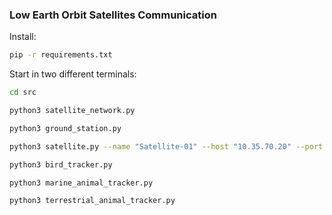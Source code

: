 ### Low Earth Orbit Satellites Communication

Install:

```sh
pip -r requirements.txt
```

Start in two different terminals:

```sh
cd src

python3 satellite_network.py

python3 ground_station.py

python3 satellite.py --name "Satellite-01" --host "10.35.70.20" --port 33700

python3 bird_tracker.py

python3 marine_animal_tracker.py

python3 terrestrial_animal_tracker.py
```
